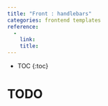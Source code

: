 ```yaml
---
title: "Front : handlebars"
categories: frontend templates
reference:
  -
    link:
    title:
---
```


* TOC
{:toc}

# TODO
